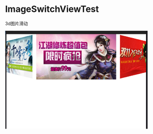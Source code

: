 # ImageSwitchViewTest
3d图片滑动


![image](https://github.com/HuangJAndroid/ImageSwitchViewTest/raw/master/3dimageview.png)
